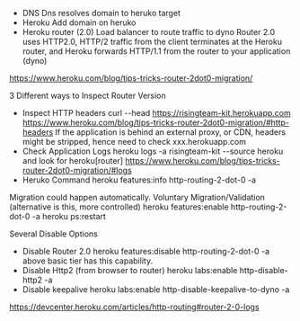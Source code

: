 - DNS
    Dns resolves domain to heruko target
- Heroku
    Add domain on heruko
- Heroku router (2.0)
    Load balancer to route traffic to dyno
    Router 2.0 uses HTTP2.0, HTTP/2 traffic from the client terminates at the Heroku router, and Heroku forwards HTTP/1.1 from the router to your application (dyno)

https://www.heroku.com/blog/tips-tricks-router-2dot0-migration/


3 Different ways to Inspect Router Version
- Inspect HTTP headers
				curl --head https://risingteam-kit.herokuapp.com
				https://www.heroku.com/blog/tips-tricks-router-2dot0-migration/#http-headers
				If the application is behind an external proxy, or CDN, headers might be stripped, 
				hence need to check 	xxx.herokuapp.com
- Check Application Logs
				heroku logs -a risingteam-kit --source heroku    
				and look for heroku[router]
				https://www.heroku.com/blog/tips-tricks-router-2dot0-migration/#logs
- Heruko Command
    heroku features:info http-routing-2-dot-0 -a <app name>


Migration could happen automatically.
Voluntary Migration/Validation (alternative is this, more controlled)
heroku features:enable http-routing-2-dot-0 -a <app name>
heroku ps:restart


Several Disable Options 
- Disable Router 2.0 
	heroku features:disable http-routing-2-dot-0 -a <app name>
	above basic tier has this capability.
- Disable Http2 (from browser to router)
	heroku labs:enable http-disable-http2 -a <app name>
- Disable keepalive
	heroku labs:enable http-disable-keepalive-to-dyno -a <app name>


https://devcenter.heroku.com/articles/http-routing#router-2-0-logs